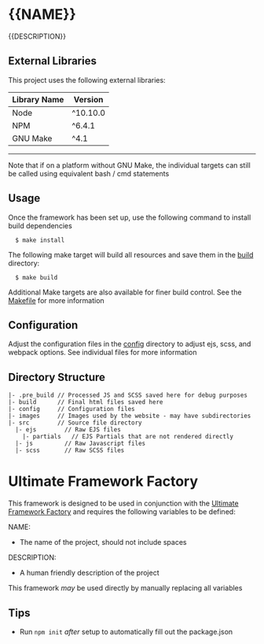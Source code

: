 # {{NAME}}
{{DESCRIPTION}}

## External Libraries
This project uses the following external libraries:

| Library Name | Version  |
|--------------|----------|
| Node         | ^10.10.0 |
| NPM          | ^6.4.1   |
| GNU Make     | ^4.1     |
---------------------------

Note that if on a platform without GNU Make, the individual targets can still be called using equivalent bash / cmd statements

## Usage
Once the framework has been set up, use the following command to install build dependencies
```
  $ make install
```

The following make target will build all resources and save them in the [build](build/) directory:
```
  $ make build
```

Additional Make targets are also available for finer build control. See the [Makefile](Makefile) for more information

## Configuration
Adjust the configuration files in the [config](config/) directory to adjust ejs, scss, and webpack options. See individual
files for more information

## Directory Structure
```
|- .pre_build // Processed JS and SCSS saved here for debug purposes
|- build      // Final html files saved here
|- config     // Configuration files
|- images     // Images used by the website - may have subdirectories
|- src        // Source file directory
  |- ejs        // Raw EJS files
    |- partials   // EJS Partials that are not rendered directly
  |- js         // Raw Javascript files
  |- scss       // Raw SCSS files
```

# Ultimate Framework Factory
This framework is designed to be used in conjunction with the [Ultimate Framework Factory](https://github.com/Trifoia/ultimate-framework-factory) and
requires the following variables to be defined:

NAME:
- The name of the project, should not include spaces

DESCRIPTION:
- A human friendly description of the project

This framework _may_ be used directly by manually replacing all variables

## Tips
- Run `npm init` _after_ setup to automatically fill out the package.json
